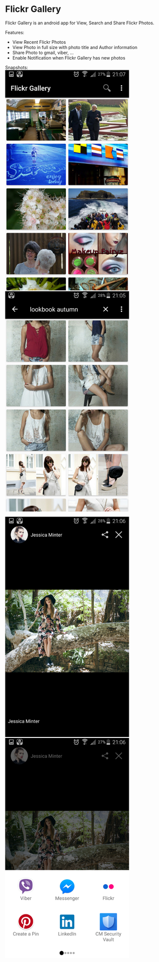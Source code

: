 # Flickr Gallery
Flickr Gallery is an android app for View, Search and Share Flickr Photos.

Features:
  - View Recent Flickr Photos
  - View Photo in full size with photo title and Author information 
  - Share Photo to gmail, viber, ...
  - Enable Notification when Flickr Gallery has new photos

Snapshots:
<br>
<img src="/snapshots/FlickrGallery1.png" width="400" />
<img src="/snapshots/FlickrGallery2.png" width="400" />

<img src="/snapshots/FlickrGallery3.png" width="400" />
<img src="/snapshots/FlickrGallery4.png" width="400"/>
